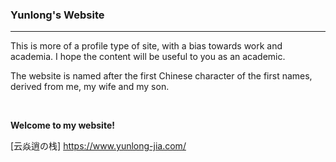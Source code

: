 ### Yunlong's Website

-------------------------------

This is more of a profile type of site, with a bias towards work and academia. I hope the content will be useful to you as an academic.

The website is named after the first Chinese character of the first names, derived from me, my wife and my son.

</br>

**Welcome to my website!** 

[云焱逍の栈] https://www.yunlong-jia.com/

